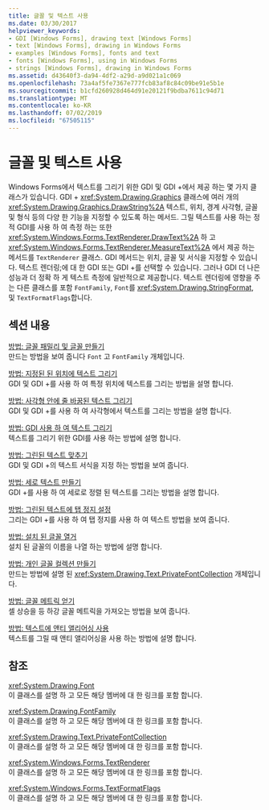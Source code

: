 ```yaml
---
title: 글꼴 및 텍스트 사용
ms.date: 03/30/2017
helpviewer_keywords:
- GDI [Windows Forms], drawing text [Windows Forms]
- text [Windows Forms], drawing in Windows Forms
- examples [Windows Forms], fonts and text
- fonts [Windows Forms], using in Windows Forms
- strings [Windows Forms], drawing in Windows Forms
ms.assetid: d43640f3-da94-4df2-a29d-a9d021a1c069
ms.openlocfilehash: 73a4af5fe7367e777fcb83af8c84c09be91e5b1e
ms.sourcegitcommit: b1cfd260928d464d91e20121f9bdba7611c94d71
ms.translationtype: MT
ms.contentlocale: ko-KR
ms.lasthandoff: 07/02/2019
ms.locfileid: "67505115"
---
```

# <a name="using-fonts-and-text"></a>글꼴 및 텍스트 사용
Windows Forms에서 텍스트를 그리기 위한 GDI 및 GDI +에서 제공 하는 몇 가지 클래스가 있습니다. GDI + <xref:System.Drawing.Graphics> 클래스에 여러 개의 <xref:System.Drawing.Graphics.DrawString%2A> 텍스트, 위치, 경계 사각형, 글꼴 및 형식 등의 다양 한 기능을 지정할 수 있도록 하는 메서드. 그릴 텍스트를 사용 하는 정적 GDI를 사용 하 여 측정 하는 또한 <xref:System.Windows.Forms.TextRenderer.DrawText%2A> 하 고 <xref:System.Windows.Forms.TextRenderer.MeasureText%2A> 에서 제공 하는 메서드를 `TextRenderer` 클래스. GDI 메서드는 위치, 글꼴 및 서식을 지정할 수 있습니다. 텍스트 렌더링;에 대 한 GDI 또는 GDI +를 선택할 수 있습니다. 그러나 GDI 더 나은 성능과 더 정확 하 게 텍스트 측정에 일반적으로 제공합니다. 텍스트 렌더링에 영향을 주는 다른 클래스를 포함 `FontFamily`, `Font`를 <xref:System.Drawing.StringFormat>, 및 `TextFormatFlags`합니다.  
  
## <a name="in-this-section"></a>섹션 내용  
 [방법: 글꼴 패밀리 및 글꼴 만들기](how-to-construct-font-families-and-fonts.md)  
 만드는 방법을 보여 줍니다 `Font` 고 `FontFamily` 개체입니다.  
  
 [방법: 지정된 된 위치에 텍스트 그리기](how-to-draw-text-at-a-specified-location.md)  
 GDI 및 GDI +를 사용 하 여 특정 위치에 텍스트를 그리는 방법을 설명 합니다.  
  
 [방법: 사각형 안에 줄 바꿈된 텍스트 그리기](how-to-draw-wrapped-text-in-a-rectangle.md)  
 GDI 및 GDI +를 사용 하 여 사각형에서 텍스트를 그리는 방법을 설명 합니다.  
  
 [방법: GDI 사용 하 여 텍스트 그리기](how-to-draw-text-with-gdi.md)  
 텍스트를 그리기 위한 GDI를 사용 하는 방법에 설명 합니다.  
  
 [방법: 그린된 텍스트 맞추기](how-to-align-drawn-text.md)  
 GDI 및 GDI +의 텍스트 서식을 지정 하는 방법을 보여 줍니다.  
  
 [방법: 세로 텍스트 만들기](how-to-create-vertical-text.md)  
 GDI +를 사용 하 여 세로로 정렬 된 텍스트를 그리는 방법을 설명 합니다.  
  
 [방법: 그린된 텍스트에 탭 정지 설정](how-to-set-tab-stops-in-drawn-text.md)  
 그리는 GDI +를 사용 하 여 탭 정지를 사용 하 여 텍스트 방법을 보여 줍니다.  
  
 [방법: 설치 된 글꼴 열거](how-to-enumerate-installed-fonts.md)  
 설치 된 글꼴의 이름을 나열 하는 방법에 설명 합니다.  
  
 [방법: 개인 글꼴 컬렉션 만들기](how-to-create-a-private-font-collection.md)  
 만드는 방법에 설명 된 <xref:System.Drawing.Text.PrivateFontCollection> 개체입니다.  
  
 [방법: 글꼴 메트릭 얻기](how-to-obtain-font-metrics.md)  
 셀 상승을 등 하강 글꼴 메트릭을 가져오는 방법을 보여 줍니다.  
  
 [방법: 텍스트에 앤티 앨리어싱 사용](how-to-use-antialiasing-with-text.md)  
 텍스트를 그릴 때 앤티 앨리어싱을 사용 하는 방법에 설명 합니다.  
  
## <a name="reference"></a>참조  
 <xref:System.Drawing.Font>  
 이 클래스를 설명 하 고 모든 해당 멤버에 대 한 링크를 포함 합니다.  
  
 <xref:System.Drawing.FontFamily>  
 이 클래스를 설명 하 고 모든 해당 멤버에 대 한 링크를 포함 합니다.  
  
 <xref:System.Drawing.Text.PrivateFontCollection>  
 이 클래스를 설명 하 고 모든 해당 멤버에 대 한 링크를 포함 합니다.  
  
 <xref:System.Windows.Forms.TextRenderer>  
 이 클래스를 설명 하 고 모든 해당 멤버에 대 한 링크를 포함 합니다.  
  
 <xref:System.Windows.Forms.TextFormatFlags>  
 이 클래스를 설명 하 고 모든 해당 멤버에 대 한 링크를 포함 합니다.

